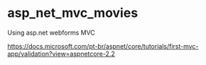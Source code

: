 # asp_net_mvc_movies
Using asp.net webforms MVC

https://docs.microsoft.com/pt-br/aspnet/core/tutorials/first-mvc-app/validation?view=aspnetcore-2.2
